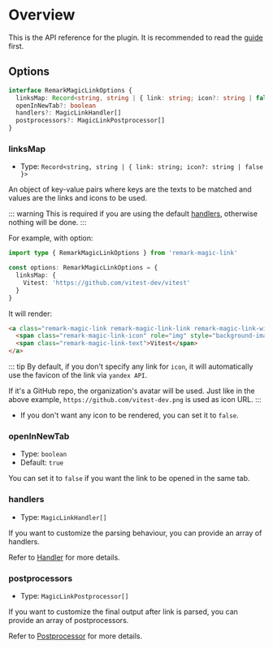 # Overview

This is the API reference for the plugin. It is recommended to read the [guide](/guide/) first.


## Options

```ts
interface RemarkMagicLinkOptions {
  linksMap: Record<string, string | { link: string; icon?: string | false }>
  openInNewTab?: boolean
  handlers?: MagicLinkHandler[]
  postprocessors?: MagicLinkPostprocessor[]
}
```

### linksMap

- Type: `Record<string, string | { link: string; icon?: string | false }>`

An object of key-value pairs where keys are the texts to be matched and values are the links and icons to be used.

::: warning
This is required if you are using the default [handlers](/api/handler), otherwise nothing will be done.
:::

For example, with option:

```ts twoslash
import type { RemarkMagicLinkOptions } from 'remark-magic-link'

const options: RemarkMagicLinkOptions = {
  linksMap: {
    Vitest: 'https://github.com/vitest-dev/vitest'
  }
}
```

It will render:

```markdown
<a class="remark-magic-link remark-magic-link-link remark-magic-link-with-icon" href="https://github.com/vitest-dev/vitest" target="_blank">
  <span class="remark-magic-link-icon" role="img" style="background-image: url('https://github.com/vitest-dev.png')"></span>
  <span class="remark-magic-link-text">Vitest</span>
</a>
```

::: tip
By default, if you don't specify any link for `icon`, it will automatically use the favicon of the link via `yandex API`.

If it's a GitHub repo, the organization's avatar will be used. Just like in the above example, `https://github.com/vitest-dev.png` is used as icon URL.
:::

- If you don't want any icon to be rendered, you can set it to `false`.


### openInNewTab
- Type: `boolean`
- Default: `true`

You can set it to `false` if you want the link to be opened in the same tab.


### handlers

- Type: `MagicLinkHandler[]`

If you want to customize the parsing behaviour, you can provide an array of handlers.

Refer to [Handler](/api/handler) for more details.


### postprocessors

- Type: `MagicLinkPostprocessor[]`

If you want to customize the final output after link is parsed, you can provide an array of postprocessors.

Refer to [Postprocessor](/api/postprocessor) for more details.
